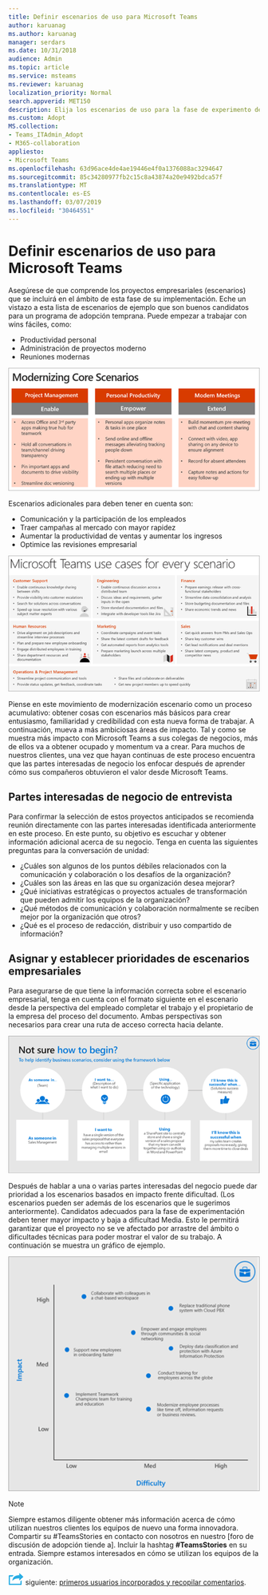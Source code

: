 ```yaml
---
title: Definir escenarios de uso para Microsoft Teams
author: karuanag
ms.author: karuanag
manager: serdars
ms.date: 10/31/2018
audience: Admin
ms.topic: article
ms.service: msteams
ms.reviewer: karuanag
localization_priority: Normal
search.appverid: MET150
description: Elija los escenarios de uso para la fase de experimento de la adopción de los equipos.
ms.custom: Adopt
MS.collection:
- Teams_ITAdmin_Adopt
- M365-collaboration
appliesto:
- Microsoft Teams
ms.openlocfilehash: 63d96ace4de4ae19446e4f0a1376088ac3294647
ms.sourcegitcommit: 85c34280977fb2c15c8a43874a20e9492bdca57f
ms.translationtype: MT
ms.contentlocale: es-ES
ms.lasthandoff: 03/07/2019
ms.locfileid: "30464551"
---
```

# <a name="define-usage-scenarios-for-microsoft-teams"></a>Definir escenarios de uso para Microsoft Teams

Asegúrese de que comprende los proyectos empresariales (escenarios) que se incluirá en el ámbito de esta fase de su implementación. Eche un vistazo a esta lista de escenarios de ejemplo que son buenos candidatos para un programa de adopción temprana. Puede empezar a trabajar con wins fáciles, como:

- Productividad personal
- Administración de proyectos moderno
- Reuniones modernas

![Escenarios básicos](media/teams-adoption-modernizing-core-scenarios.png)

Escenarios adicionales para deben tener en cuenta son:

- Comunicación y la participación de los empleados
- Traer campañas al mercado con mayor rapidez
- Aumentar la productividad de ventas y aumentar los ingresos
- Optimice las revisiones empresarial

![Los equipos de casos de uso para cada escenario](media/teams-adoption-use-cases.png)

Piense en este movimiento de modernización escenario como un proceso acumulativo: obtener cosas con escenarios más básicos para crear entusiasmo, familiaridad y credibilidad con esta nueva forma de trabajar. A continuación, mueva a más ambiciosas áreas de impacto. Tal y como se muestra más impacto con Microsoft Teams a sus colegas de negocios, más de ellos va a obtener ocupado y momentum va a crear. Para muchos de nuestros clientes, una vez que hayan continuas de este proceso encuentra que las partes interesadas de negocio los enfocar después de aprender cómo sus compañeros obtuvieron el valor desde Microsoft Teams.

## <a name="interview-business-stakeholders"></a>Partes interesadas de negocio de entrevista

Para confirmar la selección de estos proyectos anticipados se recomienda reunión directamente con las partes interesadas identificada anteriormente en este proceso. En este punto, su objetivo es escuchar y obtener información adicional acerca de su negocio. Tenga en cuenta las siguientes preguntas para la conversación de unidad:

- ¿Cuáles son algunos de los puntos débiles relacionados con la comunicación y colaboración o los desafíos de la organización?
- ¿Cuáles son las áreas en las que su organización desea mejorar?
- ¿Qué iniciativas estratégicas o proyectos actuales de transformación que pueden admitir los equipos de la organización?
- ¿Qué métodos de comunicación y colaboración normalmente se reciben mejor por la organización que otros?
- ¿Qué es el proceso de redacción, distribuir y uso compartido de información?

## <a name="map-and-prioritize-business-scenarios"></a>Asignar y establecer prioridades de escenarios empresariales

Para asegurarse de que tiene la información correcta sobre el escenario empresarial, tenga en cuenta con el formato siguiente en el escenario desde la perspectiva del empleado completar el trabajo y el propietario de la empresa del proceso del documento. Ambas perspectivas son necesarios para crear una ruta de acceso correcta hacia delante.

![Marco de trabajo para la identificación de escenarios](media/teams-adoption-identify-scenarios.png)

Después de hablar a una o varias partes interesadas del negocio puede dar prioridad a los escenarios basados en impacto frente dificultad. (Los escenarios pueden ser además de los escenarios que le sugerimos anteriormente). Candidatos adecuados para la fase de experimentación deben tener mayor impacto y baja a dificultad Media. Esto le permitirá garantizar que el proyecto no se ve afectado por arrastre del ámbito o dificultades técnicas para poder mostrar el valor de su trabajo. A continuación se muestra un gráfico de ejemplo.

![Impacto de escenario frente dificultad](media/teams-adoption-impact-difficulty.png)

> [!Note]
> Siempre estamos diligente obtener más información acerca de cómo utilizan nuestros clientes los equipos de nuevo una forma innovadora. Compartir su #TeamsStories en contacto con nosotros en nuestro [foro de discusión de adopción tiende a]. Incluir la hashtag **#TeamsStories** en su entrada. Siempre estamos interesados en cómo se utilizan los equipos de la organización.

![Icono de pasos siguiente](media/teams-adoption-next-icon.png) siguiente: [primeros usuarios incorporados y recopilar comentarios](teams-adoption-onboard-early-adopters.md).